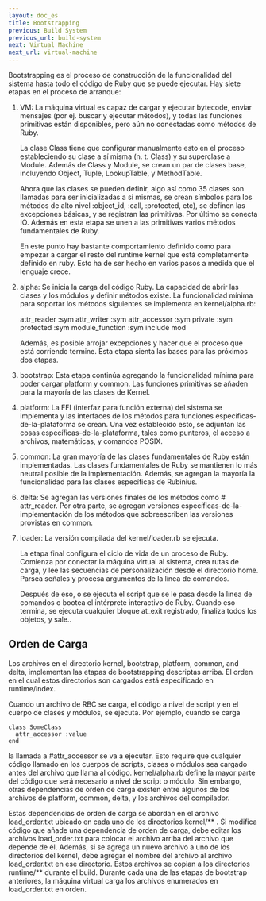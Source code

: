 ```yaml
---
layout: doc_es
title: Bootstrapping
previous: Build System
previous_url: build-system
next: Virtual Machine
next_url: virtual-machine
---
```


Bootstrapping es el proceso de construcción de la funcionalidad del sistema
hasta todo el código de Ruby que se puede ejecutar. Hay siete etapas en
el proceso de arranque:

  1. VM: La máquina virtual es capaz de cargar y ejecutar bytecode,
     enviar mensajes (por ej. buscar y ejecutar métodos), y todas las
     funciones primitivas están disponibles, pero aún no conectadas como
     métodos de Ruby.

     La clase Class tiene que configurar manualmente esto en el proceso
     estableciendo su clase a sí misma (n. t. Class) y su superclase a
     Module. Además de Class y Module, se crean un par de clases base,
     incluyendo Object, Tuple, LookupTable, y MethodTable.

     Ahora que las clases se pueden definir, algo así como 35
     clases son llamadas para ser inicializadas a sí mismas,
     se crean símbolos para los métodos de alto nivel :object_id, :call,
     :protected, etc), se definen las excepciones básicas, y
     se registran las primitivas. Por último se conecta IO. Además en
     esta etapa se unen a las primitivas varios métodos fundamentales de Ruby.

     En este punto hay bastante comportamiento definido como para empezar a
     cargar el resto del runtime kernel que está completamente definido en
     ruby. Esto ha de ser hecho en varios pasos a medida que el lenguaje crece.


  2. alpha: Se inicia la carga del código Ruby. La capacidad de abrir las
     clases y los módulos y definir métodos existe. La funcionalidad mínima
     para soportar los métodos siguientes se implementa en kernel/alpha.rb:

       attr_reader :sym
       attr_writer :sym
       attr_accessor :sym
       private :sym
       protected :sym
       module_function :sym
       include mod

     Además, es posible arrojar excepciones y hacer que el proceso que
     está corriendo termine. Esta etapa sienta las bases para las próximos dos
     etapas.

  3. bootstrap: Esta etapa continúa agregando la funcionalidad mínima para
     poder cargar platform y common. Las funciones primitivas se añaden
     para la mayoría de las clases de Kernel.

  4. platform: La FFI (interfaz para función externa) del sistema se
     implementa y las interfaces de los métodos para funciones
     específicas-de-la-plataforma se crean. Una vez establecido esto,
     se adjuntan las cosas específicas-de-la-plataforma, tales como punteros,
     el acceso a archivos, matemáticas, y comandos POSIX.

  5. common: La gran mayoría de las clases fundamentales de Ruby están
     implementadas. Las clases fundamentales de Ruby se mantienen lo
     más neutral posible de la implementación. Además, se agregan
     la mayoría la funcionalidad para las clases específicas de Rubinius.

  6. delta: Se agregan las versiones finales de los métodos como # attr_reader.
     Por otra parte, se agregan versiones específicas-de-la-implementación
     de los métodos que sobreescriben las versiones provistas en common.

  7. loader: La versión compilada del kernel/loader.rb se ejecuta.

     La etapa final configura el ciclo de vida de un proceso de Ruby.
     Comienza por conectar la máquina virtual al sistema, crea rutas de carga,
     y lee las secuencias de personalización desde el directorio home.
     Parsea señales y procesa argumentos de la línea de comandos.

     Después de eso, o se ejecuta el script que se le pasa desde la
     línea de comandos o bootea el intérprete interactivo de Ruby. Cuando
     eso termina, se ejecuta cualquier bloque at_exit registrado, finaliza
     todos los objetos, y sale..


## Orden de Carga

Los archivos en el directorio kernel, bootstrap, platform, common, and delta,
implementan las etapas de bootstrapping descriptas arriba. El orden
en el cual estos directorios son cargados está especificado en runtime/index.

Cuando un archivo de RBC se carga, el código a nivel de script y
en el cuerpo de clases y módulos, se ejecuta. Por ejemplo, cuando se carga

    class SomeClass
      attr_accessor :value
    end

la llamada a #attr_accessor se va a ejecutar. Esto require que cualquier
código llamado en los cuerpos de scripts, clases o módulos sea cargado
antes del archivo que llama al código.
kernel/alpha.rb define la mayor parte del código que será necesario a nivel
de script o módulo. Sin embargo, otras dependencias de orden de carga
existen entre algunos de los archivos de platform, common, delta, y los archivos del compilador.

Estas dependencias de orden de carga se abordan en el archivo
load_order.txt ubicado en cada uno de los directorios kernel/\*\* . Si modifica
código que añade una dependencia de orden de carga, debe editar los archivos
load_order.txt para colocar el archivo arriba del archivo que depende
de él. Además, si se agrega un nuevo archivo a uno de los directorios
del kernel, debe agregar el nombre del archivo al archivo load_order.txt en
ese directorio. Estos archivos se copian a los directorios runtime/\*\* durante
el build. Durante cada una de las etapas de bootstrap anteriores, la máquina
virtual carga los archivos enumerados en load_order.txt en orden.
